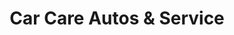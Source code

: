 ---
title: "Car Care Autos & Service"
url: /choonad/car-care-autos-und-service/
shop: Autowerkstatt
---